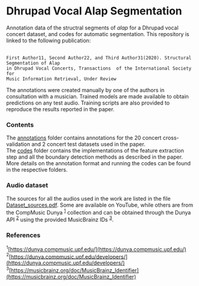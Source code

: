 # Dhrupad Vocal Alap Segmentation
Annotation data of the structral segments of *alap* for a Dhrupad vocal concert dataset, and codes for automatic segmentation. This
repository is linked to the following publication: </br> </br>
```
First Author11, Second Author22, and Third Author31(2020). Structural Segmentation of Alap 
in Dhrupad Vocal Concerts, Transactions  of the International Society for 
Music Information Retrieval, Under Review
```

The annotations were created manually by one of the authors in consultation with a musician. Trained models are made available to obtain predictions on any test audio. Training scripts are also provided to reproduce the results reported in the paper.

### Contents
The [annotations](./annotations) folder contains annotations for the 20 concert cross-validation and 2 concert test datasets used in the paper. </br>
The [codes](./codes) folder contains the implementations of the feature extraction step and all the boundary detection methods as described in the paper. </br>
More details on the annotation format and running the codes can be found in the respective folders.

### Audio dataset
The sources for all the audios used in the work are listed in the file [Dataset_sources.pdf](./Dataset_sources.pdf). Some are available on YouTube, while others are from the CompMusic Dunya <sup>[1](#fn1)</sup> collection and can be obtained through the Dunya API <sup>[2](#fn2)</sup> using the provided MusicBrainz IDs <sup>[3](#fn3)</sup>. </br>

### References
<a name="fn1"><sup>1</sup></a>[https://dunya.compmusic.upf.edu/](https://dunya.compmusic.upf.edu/) </br>
<a name="fn2"><sup>2</sup></a>[https://dunya.compmusic.upf.edu/developers/](https://dunya.compmusic.upf.edu/developers/) </br>
<a name="fn3"><sup>3</sup></a>[https://musicbrainz.org/doc/MusicBrainz_Identifier](https://musicbrainz.org/doc/MusicBrainz_Identifier) </br>
